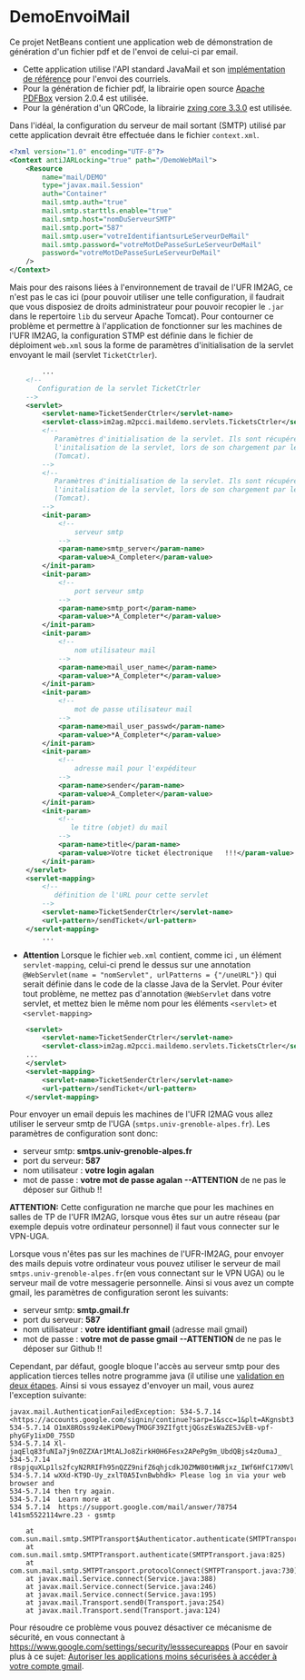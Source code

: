 # DemoEnvoiMail

Ce projet NetBeans contient une application web de démonstration de génération d'un fichier pdf et de l'envoi de celui-ci par email.

* Cette application utilise l'API standard JavaMail et son [implémentation de référence](https://java.net/projects/javamail/pages/Home) pour l'envoi des courriels. 
* Pour la génération de fichier pdf, la librairie open source [Apache PDFBox](https://pdfbox.apache.org/index.html) version 2.0.4 est utilisée. 
* Pour la génération d'un QRCode, la librairie [zxing core 3.3.0](https://github.com/zxing/zxing) est utilisée.

Dans l'idéal, la configuration du serveur de mail sortant (SMTP) utilisé par cette application devrait être effectuée dans le fichier `context.xml`. 
```xml
<?xml version="1.0" encoding="UTF-8"?>
<Context antiJARLocking="true" path="/DemoWebMail">
    <Resource 
        name="mail/DEMO"
        type="javax.mail.Session"
        auth="Container" 
        mail.smtp.auth="true"
        mail.smtp.starttls.enable="true"
        mail.smtp.host="nomDuServeurSMTP"
        mail.smtp.port="587"
        mail.smtp.user="votreIdentifiantsurLeServeurDeMail"
        mail.smtp.password="votreMotDePasseSurLeServeurDeMail"
        password="votreMotDePasseSurLeServeurDeMail"
    />
</Context>
```
Mais pour des raisons liées à l'environnement de travail de l'UFR IM2AG, ce n'est pas le cas ici (pour pouvoir utiliser une telle configuration, il faudrait que vous disposiez de droits administrateur pour pouvoir recopier le `.jar` dans le repertoire `lib` du serveur Apache Tomcat). Pour contourner ce problème et permettre à l'application de fonctionner sur les machines de l'UFR IM2AG, 
la configuration STMP est définie dans le fichier de déploiment `web.xml` sous la forme de paramètres d'initialisation de la servlet envoyant le mail (servlet `TicketCtrler`).
```xml
        ...
    <!--
       Configuration de la servlet TicketCtrler
    -->
    <servlet>
        <servlet-name>TicketSenderCtrler</servlet-name>
        <servlet-class>im2ag.m2pcci.maildemo.servlets.TicketsCtrler</servlet-class>
        <!--
           Paramètres d'initialisation de la servlet. Ils sont récupérés à 
           l'initalisation de la servlet, lors de son chargement par le container
           (Tomcat).
        -->
        <!--
           Paramètres d'initialisation de la servlet. Ils sont récupérés à 
           l'initalisation de la servlet, lors de son chargement par le container
           (Tomcat).
        -->
        <init-param>
            <!--    
                serveur smtp  
            -->
            <param-name>smtp_server</param-name>
            <param-value>A_Completer</param-value>
        </init-param>
        <init-param>
            <!--    
                port serveur smtp  
            -->
            <param-name>smtp_port</param-name>
            <param-value>*A_Completer*</param-value>
        </init-param>
        <init-param>
            <!--    
                nom utilisateur mail 
            -->
            <param-name>mail_user_name</param-name>
            <param-value>*A_Completer*</param-value>
        </init-param>
        <init-param>
            <!--    
                mot de passe utilisateur mail  
            -->
            <param-name>mail_user_passwd</param-name>
            <param-value>*A_Completer*</param-value>
        </init-param>
        <init-param>
            <!--    
                adresse mail pour l'expéditeur 
            -->
            <param-name>sender</param-name>
            <param-value>A_Completer</param-value>
        </init-param>
        <init-param>
            <!--
               le titre (objet) du mail
            -->
            <param-name>title</param-name>
            <param-value>Votre ticket électronique   !!!</param-value>
        </init-param>
    </servlet>
    <servlet-mapping>
        <!--
           définition de l'URL pour cette servlet
        -->
        <servlet-name>TicketSenderCtrler</servlet-name>
        <url-pattern>/sendTicket</url-pattern>
    </servlet-mapping>
        ...
 ```
 
* **Attention** Lorsque le fichier `web.xml` contient, comme ici , un élément `servlet-mapping`, celui-ci prend le dessus sur une annotation `@WebServlet(name = "nomServlet", urlPatterns = {"/uneURL"})` qui serait définie dans le code de la classe Java de la Servlet. Pour éviter tout problème, ne mettez pas d'annotation `@WebServlet` dans votre servlet, et mettez bien le même nom pour les  éléments `<servlet>` et `<servlet-mapping>`

```xml
    <servlet>
        <servlet-name>TicketSenderCtrler</servlet-name>
        <servlet-class>im2ag.m2pcci.maildemo.servlets.TicketsCtrler</servlet-class>
	...
    </servlet>
    <servlet-mapping>
        <servlet-name>TicketSenderCtrler</servlet-name>
        <url-pattern>/sendTicket</url-pattern>
    </servlet-mapping>
```

Pour envoyer un email depuis les machines de l'UFR I2MAG vous allez utiliser le serveur smtp de l'UGA (`smtps.univ-grenoble-alpes.fr`). Les paramètres de configuration sont donc:

* serveur smtp: **smtps.univ-grenoble-alpes.fr**
* port du serveur: **587**
* nom utilisateur : **votre login agalan**
* mot de passe : **votre mot de passe agalan**  **--ATTENTION** de ne pas le déposer sur Github !!

**ATTENTION:** Cette configuration ne marche que pour les machines en salles de TP de l'UFR IM2AG, lorsque vous êtes sur un autre réseau (par exemple depuis votre ordinateur personnel) il faut vous connecter sur le VPN-UGA. 

Lorsque vous n'êtes pas sur les machines de l'UFR-IM2AG, pour envoyer des mails depuis votre ordinateur vous pouvez utiliser le serveur de mail `smtps.univ-grenoble-alpes.fr`(en vous connectant sur le VPN UGA) ou le serveur mail de votre messagerie personnelle. Ainsi si vous avez un compte gmail, les paramètres de configuration seront les suivants:

* serveur smtp: **smtp.gmail.fr**
* port du serveur: **587**
* nom utilisateur : **votre identifiant gmail**   (adresse mail gmail)
* mot de passe : **votre mot de passe gmail**  **--ATTENTION** de ne pas le déposer sur Github !!

Cependant, par défaut, google bloque l'accès au serveur smtp pour des application tierces telles notre programme java (il utilise une [validation en deux étapes](https://www.google.fr/intl/fr/landing/2step/#tab=how-it-works). Ainsi si vous essayez d'envoyer un mail, vous aurez l'exception suivante:

```
javax.mail.AuthenticationFailedException: 534-5.7.14 <https://accounts.google.com/signin/continue?sarp=1&scc=1&plt=AKgnsbt3
534-5.7.14 O1mX8ROss9z4eKiPOewyTMOGF39ZIfgttjQGszEsWaZESJvEB-vpf-phyGFy1ixD0_75SD
534-5.7.14 Xl-jaqElq83fuNIa7j9n0ZZXAr1MtALJo8ZirkH0H6Fesx2APePg9m_UbdQBjs4zOumaJ_
534-5.7.14 r8spjquXLp1ls2fcyN2RRIFh95nQZZ9nifZ6qhjcdkJ0ZMW80tHWRjxz_IWf6HfC17XMVl
534-5.7.14 wXXd-KT9D-Uy_zxlT0A5IvnBwbhdk> Please log in via your web browser and
534-5.7.14 then try again.
534-5.7.14  Learn more at
534 5.7.14  https://support.google.com/mail/answer/78754 l41sm5522114wre.23 - gsmtp

	at com.sun.mail.smtp.SMTPTransport$Authenticator.authenticate(SMTPTransport.java:914)
	at com.sun.mail.smtp.SMTPTransport.authenticate(SMTPTransport.java:825)
	at com.sun.mail.smtp.SMTPTransport.protocolConnect(SMTPTransport.java:730)
	at javax.mail.Service.connect(Service.java:388)
	at javax.mail.Service.connect(Service.java:246)
	at javax.mail.Service.connect(Service.java:195)
	at javax.mail.Transport.send0(Transport.java:254)
	at javax.mail.Transport.send(Transport.java:124)
```

Pour résoudre ce problème vous pouvez désactiver ce mécanisme de sécurité, en vous connectant à https://www.google.com/settings/security/lesssecureapps (Pour en savoir plus à ce sujet: [Autoriser les applications moins sécurisées à accéder à votre compte gmail](https://support.google.com/accounts/answer/6010255?hl=fr). 


